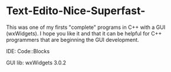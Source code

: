 # Text-Edito-Nice-Superfast-
This was one of my firsts "complete" programs in C++ with a GUI (wxWidgets). I hope you like it and that it can be helpful for C++ programmers that are beginning the GUI development.

IDE: Code::Blocks

GUI lib: wxWidgets 3.0.2
